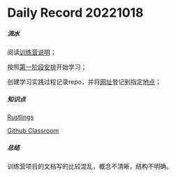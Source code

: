 # Daily Record 20221018

##### 流水

阅读[训练营说明](https://github.com/LearningOS/rust-based-os-comp2022)；

按照[第一阶段安排](https://github.com/LearningOS/rust-based-os-comp2022/blob/main/scheduling.md)开始学习；

创建学习实践过程记录repo，并将[网址](https://github.com/iKeepo/rCore_research)登记到指定[地点](https://github.com/LearningOS/rust-based-os-comp2022/issues/1)；

##### 知识点

[Rustlings](Understand_Rustling_in_Rust.md)

[Github Classroom](Understand_Github_Classroom.md)

##### 总结

训练营项目的文档写的比较混乱，概念不清晰，结构不明确。